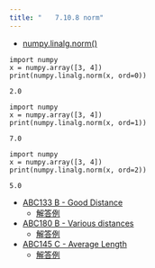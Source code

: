 ```yaml
---
title: "　　7.10.8 norm"
---
```


* [numpy.linalg.norm()](https://numpy.org/devdocs/reference/generated/numpy.linalg.norm.html#numpy.linalg.norm)

```python:サンプルコード
import numpy
x = numpy.array([3, 4])
print(numpy.linalg.norm(x, ord=0))
```

```text:実行結果
2.0
```

```python:サンプルコード
import numpy
x = numpy.array([3, 4])
print(numpy.linalg.norm(x, ord=1))
```

```text:実行結果
7.0
```

```python:サンプルコード
import numpy
x = numpy.array([3, 4])
print(numpy.linalg.norm(x, ord=2))
```

```text:実行結果
5.0
```

- [ABC133 B - Good Distance](https://atcoder.jp/contests/abc133/tasks/abc133_b)
    - [解答例](https://atcoder.jp/contests/abc133/submissions/18294634)
- [ABC180 B - Various distances](https://atcoder.jp/contests/abc180/tasks/abc180_b)
    - [解答例](https://atcoder.jp/contests/abc180/submissions/17466232)
- [ABC145 C - Average Length](https://atcoder.jp/contests/abc145/tasks/abc145_c)
    - [解答例](https://atcoder.jp/contests/abc145/submissions/18294747)